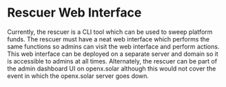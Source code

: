 # Rescuer Web Interface

Currently, the rescuer is a CLI tool which can be used to sweep platform funds. The rescuer must have a neat web interface which performs the same functions so admins can visit the web interface and perform actions. This web interface can be deployed on a separate server and domain so it is accessible to admins at all times. Alternately, the rescuer can be part of the admin dashboard UI on openx.solar although this would not cover the event in which the openx.solar server goes down.

